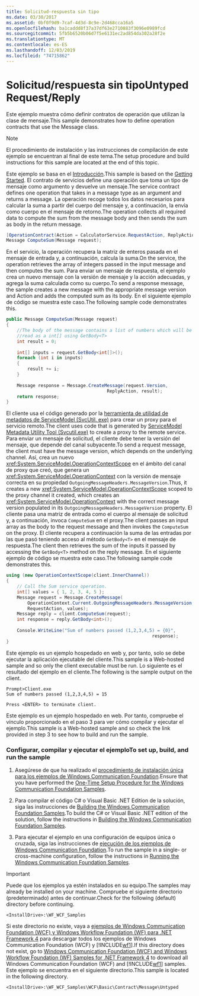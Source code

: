 ```yaml
---
title: Solicitud-respuesta sin tipo
ms.date: 03/30/2017
ms.assetid: 0bf0f9d9-7caf-4d3d-8c9e-2d468cca16a5
ms.openlocfilehash: ba1caddd8f37a37df63e2710883f3096e0989fcd
ms.sourcegitcommit: 5fb5b6520b06d7f5e6131ec2ad854da302a28f2e
ms.translationtype: MT
ms.contentlocale: es-ES
ms.lasthandoff: 12/03/2019
ms.locfileid: "74715862"
---
```

# <a name="untyped-requestreply"></a><span data-ttu-id="796c5-102">Solicitud/respuesta sin tipo</span><span class="sxs-lookup"><span data-stu-id="796c5-102">Untyped Request/Reply</span></span>
<span data-ttu-id="796c5-103">Este ejemplo muestra cómo definir contratos de operación que utilizan la clase de mensaje.</span><span class="sxs-lookup"><span data-stu-id="796c5-103">This sample demonstrates how to define operation contracts that use the Message class.</span></span>  
  
> [!NOTE]
> <span data-ttu-id="796c5-104">El procedimiento de instalación y las instrucciones de compilación de este ejemplo se encuentran al final de este tema.</span><span class="sxs-lookup"><span data-stu-id="796c5-104">The setup procedure and build instructions for this sample are located at the end of this topic.</span></span>  
  
 <span data-ttu-id="796c5-105">Este ejemplo se basa en el [Introducción](../../../../docs/framework/wcf/samples/getting-started-sample.md).</span><span class="sxs-lookup"><span data-stu-id="796c5-105">This sample is based on the [Getting Started](../../../../docs/framework/wcf/samples/getting-started-sample.md).</span></span> <span data-ttu-id="796c5-106">El contrato de servicios define una operación que toma un tipo de mensaje como argumento y devuelve un mensaje.</span><span class="sxs-lookup"><span data-stu-id="796c5-106">The service contract defines one operation that takes in a message type as an argument and returns a message.</span></span> <span data-ttu-id="796c5-107">La operación recoge todos los datos necesarios para calcular la suma a partir del cuerpo del mensaje y, a continuación, la envía como cuerpo en el mensaje de retorno.</span><span class="sxs-lookup"><span data-stu-id="796c5-107">The operation collects all required data to compute the sum from the message body and then sends the sum as body in the return message.</span></span>  
  
```csharp
[OperationContract(Action = CalculatorService.RequestAction, ReplyAction = CalculatorService.ReplyAction)]  
Message ComputeSum(Message request);  
```  
  
 <span data-ttu-id="796c5-108">En el servicio, la operación recupera la matriz de enteros pasada en el mensaje de entrada y, a continuación, calcula la suma.</span><span class="sxs-lookup"><span data-stu-id="796c5-108">On the service, the operation retrieves the array of integers passed in the input message and then computes the sum.</span></span> <span data-ttu-id="796c5-109">Para enviar un mensaje de respuesta, el ejemplo crea un nuevo mensaje con la versión de mensaje y la acción adecuadas, y agrega la suma calculada como su cuerpo.</span><span class="sxs-lookup"><span data-stu-id="796c5-109">To send a response message, the sample creates a new message with the appropriate message version and Action and adds the computed sum as its body.</span></span> <span data-ttu-id="796c5-110">En el siguiente ejemplo de código se muestra este caso.</span><span class="sxs-lookup"><span data-stu-id="796c5-110">The following sample code demonstrates this.</span></span>  
  
```csharp
public Message ComputeSum(Message request)  
{  
    //The body of the message contains a list of numbers which will be   
    //read as a int[] using GetBody<T>  
    int result = 0;  
  
    int[] inputs = request.GetBody<int[]>();  
    foreach (int i in inputs)  
    {  
        result += i;  
    }  
  
    Message response = Message.CreateMessage(request.Version,   
                                      ReplyAction, result);  
    return response;  
}  
```  
  
 <span data-ttu-id="796c5-111">El cliente usa el código generado por la [herramienta de utilidad de metadatos de ServiceModel (SvcUtil. exe)](../../../../docs/framework/wcf/servicemodel-metadata-utility-tool-svcutil-exe.md) para crear un proxy para el servicio remoto.</span><span class="sxs-lookup"><span data-stu-id="796c5-111">The client uses code that is generated by [ServiceModel Metadata Utility Tool (Svcutil.exe)](../../../../docs/framework/wcf/servicemodel-metadata-utility-tool-svcutil-exe.md) to create a proxy to the remote service.</span></span> <span data-ttu-id="796c5-112">Para enviar un mensaje de solicitud, el cliente debe tener la versión del mensaje, que depende del canal subyacente.</span><span class="sxs-lookup"><span data-stu-id="796c5-112">To send a request message, the client must have the message version, which depends on the underlying channel.</span></span> <span data-ttu-id="796c5-113">Así, crea un nuevo <xref:System.ServiceModel.OperationContextScope> en el ámbito del canal de proxy que creó, que genera un <xref:System.ServiceModel.OperationContext> con la versión de mensaje correcta en su propiedad `OutgoingMessageHeaders.MessageVersion`.</span><span class="sxs-lookup"><span data-stu-id="796c5-113">Thus, it creates a new <xref:System.ServiceModel.OperationContextScope> scoped to the proxy channel it created, which creates an <xref:System.ServiceModel.OperationContext> with the correct message version populated in its `OutgoingMessageHeaders.MessageVersion` property.</span></span> <span data-ttu-id="796c5-114">El cliente pasa una matriz de entrada como el cuerpo al mensaje de solicitud y, a continuación, invoca `ComputeSum` en el proxy.</span><span class="sxs-lookup"><span data-stu-id="796c5-114">The client passes an input array as the body to the request message and then invokes the `ComputeSum` on the proxy.</span></span> <span data-ttu-id="796c5-115">El cliente recupera a continuación la suma de las entradas por las que pasó teniendo acceso al método `GetBody<T>` en el mensaje de respuesta.</span><span class="sxs-lookup"><span data-stu-id="796c5-115">The client then retrieves the sum of the inputs it passed by accessing the `GetBody<T>` method on the reply message.</span></span> <span data-ttu-id="796c5-116">En el siguiente ejemplo de código se muestra este caso.</span><span class="sxs-lookup"><span data-stu-id="796c5-116">The following sample code demonstrates this.</span></span>  
  
```csharp
using (new OperationContextScope(client.InnerChannel))  
{  
    // Call the Sum service operation.  
    int[] values = { 1, 2, 3, 4, 5 };  
    Message request = Message.CreateMessage(  
        OperationContext.Current.OutgoingMessageHeaders.MessageVersion,   
        RequestAction, values);  
    Message reply = client.ComputeSum(request);  
    int response = reply.GetBody<int>();  
  
    Console.WriteLine("Sum of numbers passed (1,2,3,4,5) = {0}",   
                                                       response);  
}  
```  
  
 <span data-ttu-id="796c5-117">Este ejemplo es un ejemplo hospedado en web y, por tanto, solo se debe ejecutar la aplicación ejecutable del cliente.</span><span class="sxs-lookup"><span data-stu-id="796c5-117">This sample is a Web-hosted sample and so only the client executable must be run.</span></span> <span data-ttu-id="796c5-118">Lo siguiente es el resultado del ejemplo en el cliente.</span><span class="sxs-lookup"><span data-stu-id="796c5-118">The following is the sample output on the client.</span></span>  
  
```console  
Prompt>Client.exe  
Sum of numbers passed (1,2,3,4,5) = 15  
  
Press <ENTER> to terminate client.  
```  
  
 <span data-ttu-id="796c5-119">Este ejemplo es un ejemplo hospedado en web. Por tanto, compruebe el vínculo proporcionado en el paso 3 para ver cómo compilar y ejecutar el ejemplo.</span><span class="sxs-lookup"><span data-stu-id="796c5-119">This sample is a Web-hosted sample and so check the link provided in step 3 to see how to build and run the sample.</span></span>  
  
### <a name="to-set-up-build-and-run-the-sample"></a><span data-ttu-id="796c5-120">Configurar, compilar y ejecutar el ejemplo</span><span class="sxs-lookup"><span data-stu-id="796c5-120">To set up, build, and run the sample</span></span>  
  
1. <span data-ttu-id="796c5-121">Asegúrese de que ha realizado el [procedimiento de instalación única para los ejemplos de Windows Communication Foundation](../../../../docs/framework/wcf/samples/one-time-setup-procedure-for-the-wcf-samples.md).</span><span class="sxs-lookup"><span data-stu-id="796c5-121">Ensure that you have performed the [One-Time Setup Procedure for the Windows Communication Foundation Samples](../../../../docs/framework/wcf/samples/one-time-setup-procedure-for-the-wcf-samples.md).</span></span>  
  
2. <span data-ttu-id="796c5-122">Para compilar el código C# o Visual Basic .NET Edition de la solución, siga las instrucciones de [Building the Windows Communication Foundation Samples](../../../../docs/framework/wcf/samples/building-the-samples.md).</span><span class="sxs-lookup"><span data-stu-id="796c5-122">To build the C# or Visual Basic .NET edition of the solution, follow the instructions in [Building the Windows Communication Foundation Samples](../../../../docs/framework/wcf/samples/building-the-samples.md).</span></span>  
  
3. <span data-ttu-id="796c5-123">Para ejecutar el ejemplo en una configuración de equipos única o cruzada, siga las instrucciones de [ejecución de los ejemplos de Windows Communication Foundation](../../../../docs/framework/wcf/samples/running-the-samples.md).</span><span class="sxs-lookup"><span data-stu-id="796c5-123">To run the sample in a single- or cross-machine configuration, follow the instructions in [Running the Windows Communication Foundation Samples](../../../../docs/framework/wcf/samples/running-the-samples.md).</span></span>  
  
> [!IMPORTANT]
> <span data-ttu-id="796c5-124">Puede que los ejemplos ya estén instalados en su equipo.</span><span class="sxs-lookup"><span data-stu-id="796c5-124">The samples may already be installed on your machine.</span></span> <span data-ttu-id="796c5-125">Compruebe el siguiente directorio (predeterminado) antes de continuar.</span><span class="sxs-lookup"><span data-stu-id="796c5-125">Check for the following (default) directory before continuing.</span></span>  
>   
> `<InstallDrive>:\WF_WCF_Samples`  
>   
> <span data-ttu-id="796c5-126">Si este directorio no existe, vaya a [ejemplos de Windows Communication Foundation (WCF) y Windows Workflow Foundation (WF) para .NET Framework 4](https://www.microsoft.com/download/details.aspx?id=21459) para descargar todos los ejemplos de Windows Communication Foundation (WCF) y [!INCLUDE[wf1](../../../../includes/wf1-md.md)].</span><span class="sxs-lookup"><span data-stu-id="796c5-126">If this directory does not exist, go to [Windows Communication Foundation (WCF) and Windows Workflow Foundation (WF) Samples for .NET Framework 4](https://www.microsoft.com/download/details.aspx?id=21459) to download all Windows Communication Foundation (WCF) and [!INCLUDE[wf1](../../../../includes/wf1-md.md)] samples.</span></span> <span data-ttu-id="796c5-127">Este ejemplo se encuentra en el siguiente directorio.</span><span class="sxs-lookup"><span data-stu-id="796c5-127">This sample is located in the following directory.</span></span>  
>   
> `<InstallDrive>:\WF_WCF_Samples\WCF\Basic\Contract\Message\Untyped`  
